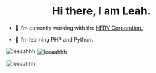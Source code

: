 <h1 align="center">Hi there, I am Leah.</h1>

- 🔭 I’m currently working with the [NERV Corporation.](https://github.com/NERVCorporation)

- 🌱 I’m learning PHP and Python.

<!--START_SECTION:waka-->
<!--END_SECTION:waka-->

<p><img align="left" src="https://github-readme-stats.vercel.app/api/top-langs?username=leeaahhh&show_icons=true&locale=en&layout=compact&theme=radical" alt="leeaahhh" /></p>

<p>&nbsp;<img align="center" src="https://github-readme-stats.vercel.app/api?username=leeaahhh&show_icons=true&locale=en&theme=radical" alt="leeaahhh" /></p>
<p align="left"> <img src="https://komarev.com/ghpvc/?username=leeaahhh&label=Profile%20views&color=0e75b6&style=flat" alt="leeaahhh" /> </p>